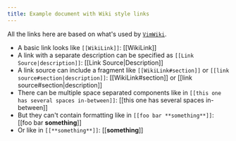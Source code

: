 ```yaml
---
title: Example document with Wiki style links
---
```


All the links here are based on what's used by [`VimWiki`](https://github.com/vimwiki/vimwiki/blob/master/doc/vimwiki.txt).

* A basic link looks like `[[WikiLink]]`: [[WikiLink]]
* A link with a separate description can be specified as `[[Link Source|description]]`: [[Link Source|Description]]
* A link source can include a fragment like `[[WikiLink#section]]` or `[[link source#section|description]]`: [[WikiLink#section]] or [[link source#section|description]]
* There can be multiple space separated components like in `[[this one has several spaces in-between]]`: [[this one has several spaces in-between]]
* But they can't contain formatting like in `[[foo bar **something**]]`: [[foo bar **something**]]
* Or like in `[[**something**]]`: [[**something**]]


